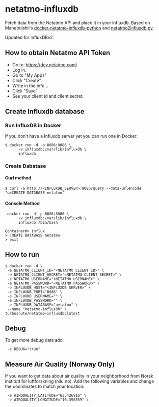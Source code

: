 # netatmo-influxdb
Fetch data from the Netatmo API and place it in your influxdb. Based on Manabuishii's [docker-netatmo-influxdb-python](https://github.com/manabuishii/docker-netatmo-influxdb-python) and [netatmo2influxdb.py](https://pypi.org/project/netatmo2influxdb/).

Updated for InfluxDBv2.

## How to obtain Netatmo API Token
- Go to: https://dev.netatmo.com/
- Log in.
- Go to "My Apps"
- Click "Create"
- Write in the info...
- Click "Save"
- See your client id and client secret.

## Create Influxdb database

### Run InfluxDB in Docker
If you don't have a Influxdb server yet you can run one in Docker:
```
$ docker run -d -p 8086:8086 \
      -v influxdb:/var/lib/influxdb \
      influxdb
```

### Create Dabatase
#### Curl method
```
$ curl -G http://<INFLUXDB_SERVER>:8086/query --data-urlencode "q=CREATE DATABASE netatmo"
```
#### Console Method
```
 docker run -d -p 8086:8086 \
      -v influxdb:/var/lib/influxdb \
      influxdb /bin/bash

Container#> influx
> CREATE DATABASE netatmo
> exit

```
## How to run
```
$ docker run -d \
 -e NETATMO_CLIENT_ID="<NETATMO CLIENT ID>" \
 -e NETATMO_CLIENT_SECRET="<NETATMO CLIENT SECRET>" \
 -e NETATMO_USERNAME="<NETATMO USERNAME>" \
 -e NETATMO_PASSWORD="<NETATMO PASSWORD>" \
 -e INFLUXDB_HOST="<INFLUXDB SERVER>" \
 -e INFLUXDB_PORT="8086" \
 -e INFLUXDB_USERNAME="" \
 -e INFLUXDB_PASSWORD="" \
 -e INFLUXDB_DATABASE="netatmo" \
 --name "netatmo-influxdb" \
turbosnute/netatmo-influxdb:latest
```

## Debug
To get more debug data add:
```
 -e DEBUG="true"
```

## Measure Air Quality (Norway Only)
If you want to get data about air quality in your neighborhood from Norsk institutt for luftforskning (nilu.no). Add the following variables and change the coordinates to match your location:
```
 -e AIRQUALITY_LATITUDE="63.426916" \
 -e AIRQUALITY_LONGITUDE="10.396859" \
```
